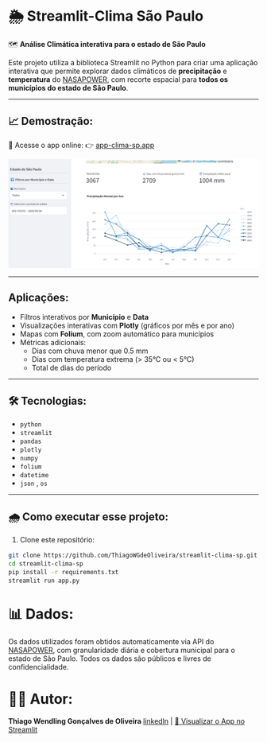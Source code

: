 # 🌦️ Streamlit-Clima São Paulo

🗺️ **Análise Climática interativa para o estado de São Paulo**

Este projeto utiliza a biblioteca Streamlit no Python para criar uma aplicação interativa que permite explorar dados climáticos de **precipitação** e **temperatura** do [NASAPOWER](https://power.larc.nasa.gov/), com recorte espacial para **todos os municípios do estado de São Paulo**.

---

## 📈 Demostração:
🔗 Acesse o app online:
👉 [app-clima-sp.app](https://app-clima-sp-igzpcvbcsc4mvhkpcykhen.streamlit.app/)


![Demostração da aplicação](imagens/Imagem_aplicacao.png)

---

## Aplicações:
- Filtros interativos por **Município** e **Data**
- Visualizações interativas com **Plotly** (gráficos por mês e por ano)
- Mapas com **Folium**, com zoom automático para municípios
- Métricas adicionais:
  - Dias com chuva menor que 0.5 mm
  - Dias com temperatura extrema (> 35°C ou < 5°C)
  - Total de dias do período  

---

## 🛠️ Tecnologias:
- `python`
- `streamlit`
- `pandas`
- `plotly`
- `numpy`
- `folium`
- `datetime`
- `json` , `os`

---

## 🌧️ Como executar esse projeto:

1. Clone este repositório:
```bash
git clone https://github.com/ThiagoWGdeOliveira/streamlit-clima-sp.git
cd streamlit-clima-sp
pip install -r requirements.txt
streamlit run app.py
```

# 📊 Dados:
Os dados utilizados foram obtidos automaticamente via API do [NASAPOWER](https://power.larc.nasa.gov/), com granularidade diária e cobertura municipal para o estado de São Paulo.
Todos os dados são públicos e livres de confidencialidade.


# 👨‍💻 Autor:
**Thiago Wendling Gonçalves de Oliveira**
[linkedln](https://www.linkedin.com/in/thiago-w-g-de-oliveira/) |
[🔗 Visualizar o App no Streamlit](https://app-clima-sp-igzpcvbcsc4mvhkpcykhen.streamlit.app/)
